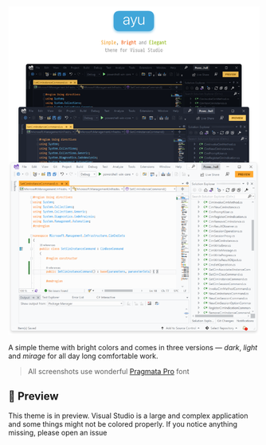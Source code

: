 ![ayu](images/header.png)

A simple theme with bright colors and comes in three versions — _dark_, _light_ and _mirage_ for all day long comfortable work.

> All screenshots use wonderful [Pragmata Pro](https://fsd.it/shop/fonts/pragmatapro/) font

## 🎨 Preview

This theme is in preview. Visual Studio is a large and complex application and some things might not be colored properly. If you notice anything missing, please open an issue

